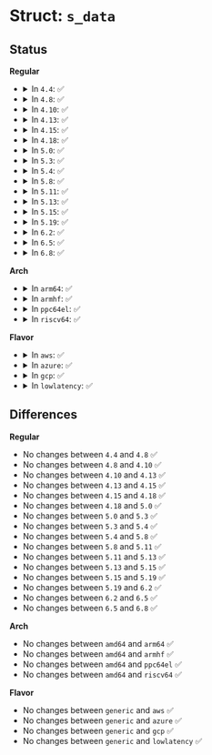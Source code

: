# Struct: <code>s_data</code>

## Status
<b>Regular</b>
<ul>
<li>
<details>
<summary>In <code>4.4</code>: ✅</summary>

```c
struct s_data {
    struct sched_domain **sd;
    struct root_domain *rd;
};
```
</details>
</li>
<li>
<details>
<summary>In <code>4.8</code>: ✅</summary>

```c
struct s_data {
    struct sched_domain **sd;
    struct root_domain *rd;
};
```
</details>
</li>
<li>
<details>
<summary>In <code>4.10</code>: ✅</summary>

```c
struct s_data {
    struct sched_domain **sd;
    struct root_domain *rd;
};
```
</details>
</li>
<li>
<details>
<summary>In <code>4.13</code>: ✅</summary>

```c
struct s_data {
    struct sched_domain **sd;
    struct root_domain *rd;
};
```
</details>
</li>
<li>
<details>
<summary>In <code>4.15</code>: ✅</summary>

```c
struct s_data {
    struct sched_domain **sd;
    struct root_domain *rd;
};
```
</details>
</li>
<li>
<details>
<summary>In <code>4.18</code>: ✅</summary>

```c
struct s_data {
    struct sched_domain **sd;
    struct root_domain *rd;
};
```
</details>
</li>
<li>
<details>
<summary>In <code>5.0</code>: ✅</summary>

```c
struct s_data {
    struct sched_domain **sd;
    struct root_domain *rd;
};
```
</details>
</li>
<li>
<details>
<summary>In <code>5.3</code>: ✅</summary>

```c
struct s_data {
    struct sched_domain **sd;
    struct root_domain *rd;
};
```
</details>
</li>
<li>
<details>
<summary>In <code>5.4</code>: ✅</summary>

```c
struct s_data {
    struct sched_domain **sd;
    struct root_domain *rd;
};
```
</details>
</li>
<li>
<details>
<summary>In <code>5.8</code>: ✅</summary>

```c
struct s_data {
    struct sched_domain **sd;
    struct root_domain *rd;
};
```
</details>
</li>
<li>
<details>
<summary>In <code>5.11</code>: ✅</summary>

```c
struct s_data {
    struct sched_domain **sd;
    struct root_domain *rd;
};
```
</details>
</li>
<li>
<details>
<summary>In <code>5.13</code>: ✅</summary>

```c
struct s_data {
    struct sched_domain **sd;
    struct root_domain *rd;
};
```
</details>
</li>
<li>
<details>
<summary>In <code>5.15</code>: ✅</summary>

```c
struct s_data {
    struct sched_domain **sd;
    struct root_domain *rd;
};
```
</details>
</li>
<li>
<details>
<summary>In <code>5.19</code>: ✅</summary>

```c
struct s_data {
    struct sched_domain **sd;
    struct root_domain *rd;
};
```
</details>
</li>
<li>
<details>
<summary>In <code>6.2</code>: ✅</summary>

```c
struct s_data {
    struct sched_domain **sd;
    struct root_domain *rd;
};
```
</details>
</li>
<li>
<details>
<summary>In <code>6.5</code>: ✅</summary>

```c
struct s_data {
    struct sched_domain **sd;
    struct root_domain *rd;
};
```
</details>
</li>
<li>
<details>
<summary>In <code>6.8</code>: ✅</summary>

```c
struct s_data {
    struct sched_domain **sd;
    struct root_domain *rd;
};
```
</details>
</li>
</ul>
<b>Arch</b>
<ul>
<li>
<details>
<summary>In <code>arm64</code>: ✅</summary>

```c
struct s_data {
    struct sched_domain **sd;
    struct root_domain *rd;
};
```
</details>
</li>
<li>
<details>
<summary>In <code>armhf</code>: ✅</summary>

```c
struct s_data {
    struct sched_domain **sd;
    struct root_domain *rd;
};
```
</details>
</li>
<li>
<details>
<summary>In <code>ppc64el</code>: ✅</summary>

```c
struct s_data {
    struct sched_domain **sd;
    struct root_domain *rd;
};
```
</details>
</li>
<li>
<details>
<summary>In <code>riscv64</code>: ✅</summary>

```c
struct s_data {
    struct sched_domain **sd;
    struct root_domain *rd;
};
```
</details>
</li>
</ul>
<b>Flavor</b>
<ul>
<li>
<details>
<summary>In <code>aws</code>: ✅</summary>

```c
struct s_data {
    struct sched_domain **sd;
    struct root_domain *rd;
};
```
</details>
</li>
<li>
<details>
<summary>In <code>azure</code>: ✅</summary>

```c
struct s_data {
    struct sched_domain **sd;
    struct root_domain *rd;
};
```
</details>
</li>
<li>
<details>
<summary>In <code>gcp</code>: ✅</summary>

```c
struct s_data {
    struct sched_domain **sd;
    struct root_domain *rd;
};
```
</details>
</li>
<li>
<details>
<summary>In <code>lowlatency</code>: ✅</summary>

```c
struct s_data {
    struct sched_domain **sd;
    struct root_domain *rd;
};
```
</details>
</li>
</ul>

## Differences
<b>Regular</b>
<ul>
<li>
No changes between <code>4.4</code> and <code>4.8</code> ✅
</li>
<li>
No changes between <code>4.8</code> and <code>4.10</code> ✅
</li>
<li>
No changes between <code>4.10</code> and <code>4.13</code> ✅
</li>
<li>
No changes between <code>4.13</code> and <code>4.15</code> ✅
</li>
<li>
No changes between <code>4.15</code> and <code>4.18</code> ✅
</li>
<li>
No changes between <code>4.18</code> and <code>5.0</code> ✅
</li>
<li>
No changes between <code>5.0</code> and <code>5.3</code> ✅
</li>
<li>
No changes between <code>5.3</code> and <code>5.4</code> ✅
</li>
<li>
No changes between <code>5.4</code> and <code>5.8</code> ✅
</li>
<li>
No changes between <code>5.8</code> and <code>5.11</code> ✅
</li>
<li>
No changes between <code>5.11</code> and <code>5.13</code> ✅
</li>
<li>
No changes between <code>5.13</code> and <code>5.15</code> ✅
</li>
<li>
No changes between <code>5.15</code> and <code>5.19</code> ✅
</li>
<li>
No changes between <code>5.19</code> and <code>6.2</code> ✅
</li>
<li>
No changes between <code>6.2</code> and <code>6.5</code> ✅
</li>
<li>
No changes between <code>6.5</code> and <code>6.8</code> ✅
</li>
</ul>
<b>Arch</b>
<ul>
<li>
No changes between <code>amd64</code> and <code>arm64</code> ✅
</li>
<li>
No changes between <code>amd64</code> and <code>armhf</code> ✅
</li>
<li>
No changes between <code>amd64</code> and <code>ppc64el</code> ✅
</li>
<li>
No changes between <code>amd64</code> and <code>riscv64</code> ✅
</li>
</ul>
<b>Flavor</b>
<ul>
<li>
No changes between <code>generic</code> and <code>aws</code> ✅
</li>
<li>
No changes between <code>generic</code> and <code>azure</code> ✅
</li>
<li>
No changes between <code>generic</code> and <code>gcp</code> ✅
</li>
<li>
No changes between <code>generic</code> and <code>lowlatency</code> ✅
</li>
</ul>
